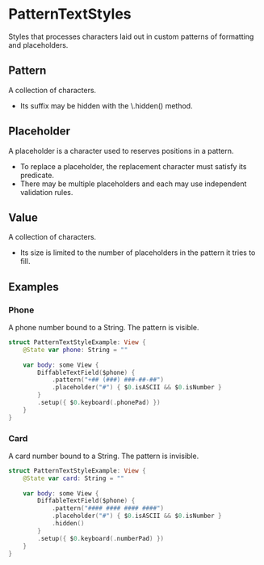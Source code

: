 # PatternTextStyles

Styles that processes characters laid out in custom patterns of formatting and placeholders.

## Pattern

A collection of characters.

- Its suffix may be hidden with the \\.hidden() method.

## Placeholder

A placeholder is a character used to reserves positions in a pattern. 

- To replace a placeholder, the replacement character must satisfy its predicate.
- There may be multiple placeholders and each may use independent validation rules.

## Value

A collection of characters. 

- Its size is limited to the number of placeholders in the pattern it tries to fill.

## Examples

### Phone

A phone number bound to a String. The pattern is visible.

```swift
struct PatternTextStyleExample: View {
    @State var phone: String = ""
    
    var body: some View {
        DiffableTextField($phone) {
            .pattern("+## (###) ###-##-##")
            .placeholder("#") { $0.isASCII && $0.isNumber }
        }
        .setup({ $0.keyboard(.phonePad) })
    }
}
```
    
### Card

A card number bound to a String. The pattern is invisible.
    
```swift
struct PatternTextStyleExample: View {
    @State var card: String = ""
    
    var body: some View {
        DiffableTextField($phone) {
            .pattern("#### #### #### ####")
            .placeholder("#") { $0.isASCII && $0.isNumber }
            .hidden()
        }
        .setup({ $0.keyboard(.numberPad) })
    }
}
```
